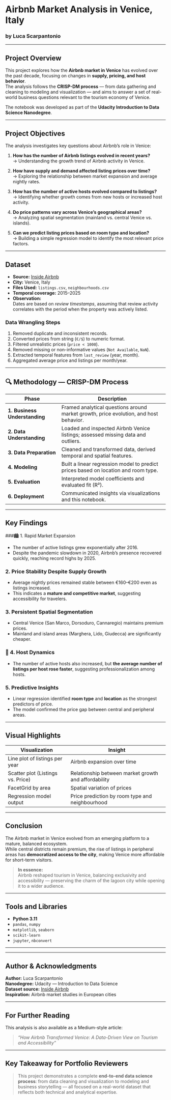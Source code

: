 #  Airbnb Market Analysis in Venice, Italy
### by Luca Scarpantonio

---

##  Project Overview

This project explores how the **Airbnb market in Venice** has evolved over the past decade, focusing on changes in **supply, pricing, and host behavior**.  
The analysis follows the **CRISP-DM process** — from data gathering and cleaning to modeling and visualization — and aims to answer a set of real-world business questions relevant to the tourism economy of Venice.

The notebook was developed as part of the **Udacity Introduction to Data Science Nanodegree**.

---

## Project Objectives

The analysis investigates key questions about Airbnb’s role in Venice:

1. **How has the number of Airbnb listings evolved in recent years?**  
   → Understanding the growth trend of Airbnb activity in Venice.

2. **How have supply and demand affected listing prices over time?**  
   → Exploring the relationship between market expansion and average nightly rates.

3. **How has the number of active hosts evolved compared to listings?**  
   → Identifying whether growth comes from new hosts or increased host activity.

4. **Do price patterns vary across Venice’s geographical areas?**  
   → Analyzing spatial segmentation (mainland vs. central Venice vs. islands).

5. **Can we predict listing prices based on room type and location?**  
   → Building a simple regression model to identify the most relevant price factors.

---

## Dataset

- **Source:** [Inside Airbnb](http://insideairbnb.com/get-the-data.html)  
- **City:** Venice, Italy  
- **Files Used:** `listings.csv`, `neighbourhoods.csv`  
- **Temporal coverage:** 2015–2025  
- **Observation:**  
  Dates are based on *review timestamps*, assuming that review activity correlates with the period when the property was actively listed.

### Data Wrangling Steps
1. Removed duplicate and inconsistent records.  
2. Converted prices from string (`€/$`) to numeric format.  
3. Filtered unrealistic prices (`price < 1000`).  
4. Removed missing or non-informative values (`Not Available`, `NaN`).  
5. Extracted temporal features from `last_review` (year, month).  
6. Aggregated average price and listings per month/year.

---

## 🔍 Methodology — CRISP-DM Process

| Phase | Description |
|-------|--------------|
| **1. Business Understanding** | Framed analytical questions around market growth, price evolution, and host behavior. |
| **2. Data Understanding** | Loaded and inspected Airbnb Venice listings; assessed missing data and outliers. |
| **3. Data Preparation** | Cleaned and transformed data, derived temporal and spatial features. |
| **4. Modeling** | Built a linear regression model to predict prices based on location and room type. |
| **5. Evaluation** | Interpreted model coefficients and evaluated fit (R²). |
| **6. Deployment** | Communicated insights via visualizations and this notebook. |

---

##  Key Findings

###🏙️ 1. Rapid Market Expansion
- The number of active listings grew exponentially after 2016.  
- Despite the pandemic slowdown in 2020, Airbnb’s presence recovered quickly, reaching record highs by 2025.

### 2. Price Stability Despite Supply Growth
- Average nightly prices remained stable between €160–€200 even as listings increased.  
- This indicates a **mature and competitive market**, suggesting accessibility for travelers.

### 3. Persistent Spatial Segmentation
- Central Venice (San Marco, Dorsoduro, Cannaregio) maintains premium prices.  
- Mainland and island areas (Marghera, Lido, Giudecca) are significantly cheaper.

### 👥 4. Host Dynamics
- The number of active hosts also increased, but **the average number of listings per host rose faster**, suggesting professionalization among hosts.

###  5. Predictive Insights
- Linear regression identified **room type** and **location** as the strongest predictors of price.  
- The model confirmed the price gap between central and peripheral areas.

---

##  Visual Highlights

| Visualization | Insight |
|----------------|----------|
| Line plot of listings per year | Airbnb expansion over time |
| Scatter plot (Listings vs. Price) | Relationship between market growth and affordability |
| FacetGrid by area | Spatial variation of prices |
| Regression model output | Price prediction by room type and neighbourhood |

---

##  Conclusion

The Airbnb market in Venice evolved from an emerging platform to a mature, balanced ecosystem.  
While central districts remain premium, the rise of listings in peripheral areas has **democratized access to the city**, making Venice more affordable for short-term visitors.

> **In essence:**  
> Airbnb reshaped tourism in Venice, balancing exclusivity and accessibility — preserving the charm of the lagoon city while opening it to a wider audience.

---

##  Tools and Libraries

- **Python 3.11**
- `pandas`, `numpy`
- `matplotlib`, `seaborn`
- `scikit-learn`
- `jupyter`, `nbconvert`

---

---

##  Author & Acknowledgments

**Author:** Luca Scarpantonio  
**Nanodegree:** Udacity — Introduction to Data Science  
**Dataset source:** [Inside Airbnb](http://insideairbnb.com)  
**Inspiration:** Airbnb market studies in European cities

---

##  For Further Reading

This analysis is also available as a Medium-style article:  
> *“How Airbnb Transformed Venice: A Data-Driven View on Tourism and Accessibility”*

---

##  Key Takeaway for Portfolio Reviewers

> This project demonstrates a complete **end-to-end data science process**: from data cleaning and visualization to modeling and business storytelling — all focused on a real-world dataset that reflects both technical and analytical expertise.
